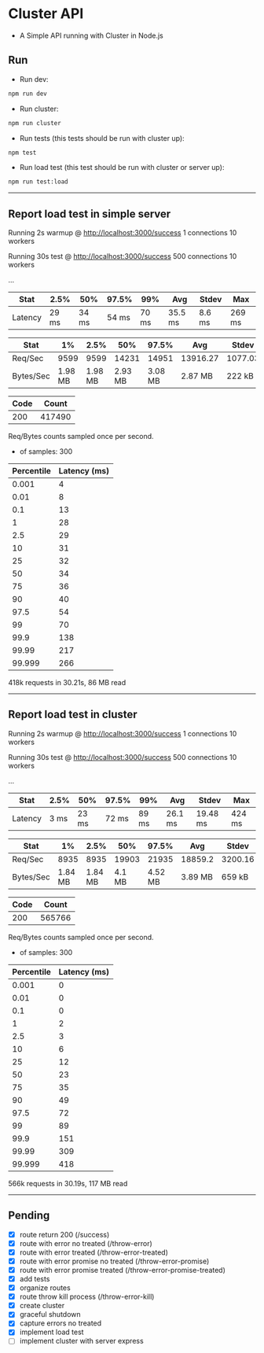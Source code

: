 # Cluster API

- A Simple API running with Cluster in Node.js

## Run

- Run dev:
  
```sh
npm run dev
```

- Run cluster:
  
```sh
npm run cluster
```

- Run tests (this tests should be run with cluster up):

```sh
npm test
```

- Run load test (this test should be run with cluster or server up):

```sh
npm run test:load
```

***

## Report load test in simple server

Running 2s warmup @ <http://localhost:3000/success>
1 connections
10 workers

Running 30s test @ <http://localhost:3000/success>
500 connections
10 workers

...

| Stat    | 2.5%  | 50%   | 97.5% | 99%   | Avg     | Stdev  | Max    |
| ------- | ----- | ----- | ----- | ----- | ------- | ------ | ------ |
| Latency | 29 ms | 34 ms | 54 ms | 70 ms | 35.5 ms | 8.6 ms | 269 ms |

| Stat      | 1%      | 2.5%    | 50%     | 97.5%   | Avg      | Stdev   | Min     |
| --------- | ------- | ------- | ------- | ------- | -------- | ------- | ------- |
| Req/Sec   | 9599    | 9599    | 14231   | 14951   | 13916.27 | 1077.03 | 9594    |
| Bytes/Sec | 1.98 MB | 1.98 MB | 2.93 MB | 3.08 MB | 2.87 MB  | 222 kB  | 1.98 MB |

| Code | Count  |
| ---- | ------ |
| 200  | 417490 |

Req/Bytes counts sampled once per second.

- of samples: 300

| Percentile | Latency (ms) |
| ---------- | ------------ |
| 0.001      | 4            |
| 0.01       | 8            |
| 0.1        | 13           |
| 1          | 28           |
| 2.5        | 29           |
| 10         | 31           |
| 25         | 32           |
| 50         | 34           |
| 75         | 36           |
| 90         | 40           |
| 97.5       | 54           |
| 99         | 70           |
| 99.9       | 138          |
| 99.99      | 217          |
| 99.999     | 266          |

418k requests in 30.21s, 86 MB read

***

## Report load test in cluster

Running 2s warmup @ <http://localhost:3000/success>
1 connections
10 workers

Running 30s test @ <http://localhost:3000/success>
500 connections
10 workers

...

| Stat    | 2.5% | 50%   | 97.5% | 99%   | Avg     | Stdev    | Max    |
| ------- | ---- | ----- | ----- | ----- | ------- | -------- | ------ |
| Latency | 3 ms | 23 ms | 72 ms | 89 ms | 26.1 ms | 19.48 ms | 424 ms |

| Stat      | 1%      | 2.5%    | 50%    | 97.5%   | Avg     | Stdev   | Min     |
| --------- | ------- | ------- | ------- | ------- | -------- | ------- | ------- |
| Req/Sec   | 8935    | 8935    | 19903  | 21935   | 18859.2 | 3200.16 | 8930    |
| Bytes/Sec | 1.84 MB | 1.84 MB | 4.1 MB | 4.52 MB | 3.89 MB | 659 kB  | 1.84 MB |

| Code | Count  |
| ---- | ------ |
| 200  | 565766 |

Req/Bytes counts sampled once per second.

- of samples: 300

| Percentile | Latency (ms) |
| ---------- | ------------ |
| 0.001      | 0            |
| 0.01       | 0            |
| 0.1        | 0            |
| 1          | 2            |
| 2.5        | 3            |
| 10         | 6            |
| 25         | 12           |
| 50         | 23           |
| 75         | 35           |
| 90         | 49           |
| 97.5       | 72           |
| 99         | 89           |
| 99.9       | 151          |
| 99.99      | 309          |
| 99.999     | 418          |

566k requests in 30.19s, 117 MB read

***

## Pending

- [x] route return 200 (/success)
- [x] route with error no treated (/throw-error)
- [x] route with error treated (/throw-error-treated)
- [x] route with error promise no treated (/throw-error-promise)
- [x] route with error promise treated (/throw-error-promise-treated)
- [x] add tests
- [x] organize routes
- [x] route throw kill process (/throw-error-kill)
- [x] create cluster
- [x] graceful shutdown
- [x] capture errors no treated
- [x] implement load test
- [ ] implement cluster with server express
